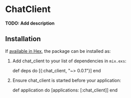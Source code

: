# ChatClient

**TODO: Add description**

## Installation

If [available in Hex](https://hex.pm/docs/publish), the package can be installed as:

  1. Add chat_client to your list of dependencies in `mix.exs`:

        def deps do
          [{:chat_client, "~> 0.0.1"}]
        end

  2. Ensure chat_client is started before your application:

        def application do
          [applications: [:chat_client]]
        end

